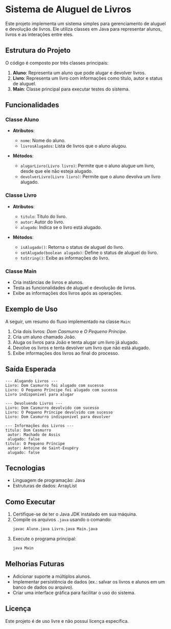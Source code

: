 # Sistema de Aluguel de Livros

Este projeto implementa um sistema simples para gerenciamento de aluguel e devolução de livros. Ele utiliza classes em Java para representar alunos, livros e as interações entre eles.

## Estrutura do Projeto

O código é composto por três classes principais:

1. **Aluno**: Representa um aluno que pode alugar e devolver livros.
2. **Livro**: Representa um livro com informações como título, autor e status de aluguel.
3. **Main**: Classe principal para executar testes do sistema.

## Funcionalidades

### Classe Aluno
- **Atributos**:
  - `nome`: Nome do aluno.
  - `livrosAlugados`: Lista de livros que o aluno alugou.

- **Métodos**:
  - `alugarLivro(Livro livro)`: Permite que o aluno alugue um livro, desde que ele não esteja alugado.
  - `devolverLivro(Livro livro)`: Permite que o aluno devolva um livro alugado.

### Classe Livro
- **Atributos**:
  - `titulo`: Título do livro.
  - `autor`: Autor do livro.
  - `alugado`: Indica se o livro está alugado.

- **Métodos**:
  - `isAlugado()`: Retorna o status de aluguel do livro.
  - `setAlugado(boolean alugado)`: Define o status de aluguel do livro.
  - `toString()`: Exibe as informações do livro.

### Classe Main
- Cria instâncias de livros e alunos.
- Testa as funcionalidades de aluguel e devolução de livros.
- Exibe as informações dos livros após as operações.

## Exemplo de Uso

A seguir, um resumo do fluxo implementado na classe `Main`:

1. Cria dois livros: *Dom Casmurro* e *O Pequeno Príncipe*.
2. Cria um aluno chamado João.
3. Aluga os livros para João e tenta alugar um livro já alugado.
4. Devolve os livros e tenta devolver um livro que não está alugado.
5. Exibe informações dos livros ao final do processo.

## Saída Esperada

```plaintext
--- Alugando Livros ---
Livro: Dom Casmurro foi alugado com sucesso
Livro: O Pequeno Príncipe foi alugado com sucesso
Livro indisponivel para alugar

--- Devolvendo Livros ---
Livro: Dom Casmurro devolvido com sucesso
Livro: O Pequeno Príncipe devolvido com sucesso
Livro: Dom Casmurro indisponivel para devolver

--- Informações dos Livros ---
titulo: Dom Casmurro
 autor: Machado de Assis
 alugado: false
titulo: O Pequeno Príncipe
 autor: Antoine de Saint-Exupéry
 alugado: false
```

## Tecnologias
- Linguagem de programação: Java
- Estruturas de dados: ArrayList

## Como Executar

1. Certifique-se de ter o Java JDK instalado em sua máquina.
2. Compile os arquivos `.java` usando o comando:
   ```bash
   javac Aluno.java Livro.java Main.java
   ```
3. Execute o programa principal:
   ```bash
   java Main
   ```

## Melhorias Futuras
- Adicionar suporte a múltiplos alunos.
- Implementar persistência de dados (ex.: salvar os livros e alunos em um banco de dados ou arquivo).
- Criar uma interface gráfica para facilitar o uso do sistema.

## Licença
Este projeto é de uso livre e não possui licença específica.
